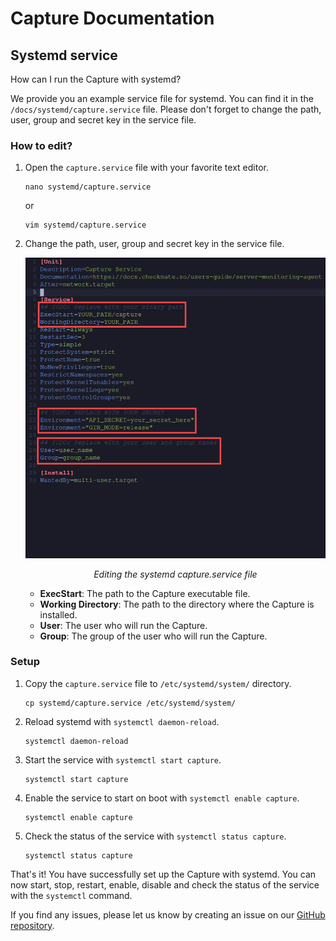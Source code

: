 # Capture Documentation

## Systemd service

How can I run the Capture with systemd?

We provide you an example service file for systemd. You can find it in the `/docs/systemd/capture.service` file. Please don't forget to change the path, user, group and secret key in the service file.

### How to edit?

1. Open the `capture.service` file with your favorite text editor.

    ```shell
    nano systemd/capture.service
    ```

    or

    ```shell
    vim systemd/capture.service
    ```

2. Change the path, user, group and secret key in the service file.

    ![capture.service](./assets/systemd-edit-service-file.jpeg)

    <p align="center">
        <i>Editing the systemd capture.service file</i>
    </p>

    - **ExecStart**: The path to the Capture executable file.
    - **Working Directory**: The path to the directory where the Capture is installed.
    - **User**: The user who will run the Capture.
    - **Group**: The group of the user who will run the Capture.

### Setup

1. Copy the `capture.service` file to `/etc/systemd/system/` directory.

    ```shell
    cp systemd/capture.service /etc/systemd/system/
    ```

2. Reload systemd with `systemctl daemon-reload`.

    ```shell
    systemctl daemon-reload
    ```

3. Start the service with `systemctl start capture`.

    ```shell
    systemctl start capture
    ```

4. Enable the service to start on boot with `systemctl enable capture`.

    ```shell
    systemctl enable capture
    ```

5. Check the status of the service with `systemctl status capture`.

    ```shell
    systemctl status capture
    ```

That's it! You have successfully set up the Capture with systemd. You can now start, stop, restart, enable, disable and check the status of the service with the `systemctl` command.

If you find any issues, please let us know by creating an issue on our [GitHub repository](https://github.com/bluewave-labs/capture/issues).
